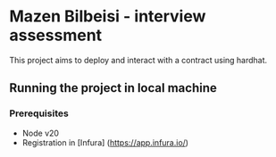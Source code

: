 # Mazen Bilbeisi - interview assessment

This project aims to deploy and interact with a contract using hardhat.

## Running the project in local machine
### Prerequisites

- Node v20
- Registration in [Infura] (https://app.infura.io/) 
